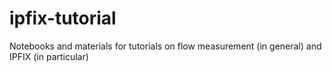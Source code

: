 ipfix-tutorial
==============

Notebooks and materials for tutorials on flow measurement (in general) and IPFIX (in particular)
